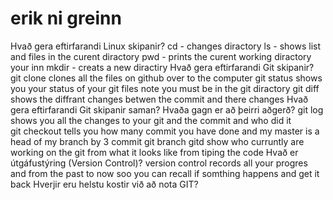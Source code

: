 # erik ni greinn
Hvað gera eftirfarandi Linux skipanir?
cd - changes diractory
ls - shows list and files in the curent diractory
pwd - prints the curent working diractory your inn
mkdir - creats a new diractiry 
Hvað gera eftirfarandi Git skipanir?
git clone clones all the files on github over to the computer
git status shows you your status of your git files note you must be in the git diractory
git diff shows the diffrant changes betwen the commit and there changes 
Hvað gera eftirfarandi Git skipanir saman? Hvaða gagn er að þeirri aðgerð?
git log shows you all the changes to your git and the commit and who did it     
git checkout tells you how many commit you have done and my master is a head of my branch by 3 commit 
git branch gitd show who curruntly are working on the git from what it looks like from tiping the code
Hvað er útgáfustýring (Version Control)? version control records all your progres and from the past to now soo you can recall if somthing happens and get it back 
Hverjir eru helstu kostir við að nota GIT?
